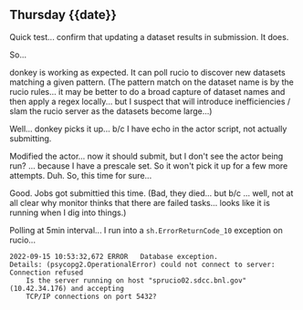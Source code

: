 ## Thursday {{date}}

Quick test... confirm that updating a dataset results in submission.  It does.

So...

donkey is working as expected.  It can poll rucio to discover new datasets matching a given pattern.  (The pattern match on the dataset name is by the rucio rules... it may be better to do a broad capture of dataset names and then apply a regex locally... but I suspect that will introduce inefficiencies / slam the rucio server as the datasets become large...)


Well... donkey picks it up...  b/c I have echo in the actor script, not actually submitting.

Modified the actor... now it should submit, but I don't see the actor being run?
... because I have a prescale set.  So it won't pick it up for a few more attempts.  Duh.  So, this time for sure...

Good.  Jobs got submittied this time.  (Bad, they died... but b/c ... well, not at all clear why monitor thinks that there are failed tasks... looks like it is running when I dig into things.)

Polling at 5min interval... I run into a `sh.ErrorReturnCode_10` exception on rucio... 
```
2022-09-15 10:53:32,672	ERROR	Database exception.
Details: (psycopg2.OperationalError) could not connect to server: Connection refused
	Is the server running on host "sprucio02.sdcc.bnl.gov" (10.42.34.176) and accepting
	TCP/IP connections on port 5432?
```
